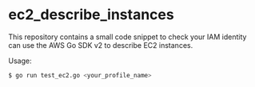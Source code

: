 # ec2_describe_instances

This repository contains a small code snippet to check your IAM identity can use the AWS Go SDK v2 to describe EC2 instances. 

Usage:

```sh
$ go run test_ec2.go <your_profile_name>
```
